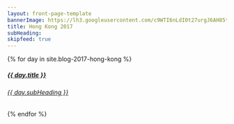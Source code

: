 ```yaml
---
layout: front-page-template
bannerImage: https://lh3.googleusercontent.com/c9WTI6nLdI0t27urgJ6AH85tNfID56HNlXo3MsFsuAAjgPNOhtrbAAe6pBf8kPR9WIrCXiO_OQfqaPTHh_Eqpw4SiAqZ23GmBhx-7yU5Qe48B20VPklGACmG6yXNTyHoKBaEPjwZIQ=w2400
title: Hong Kong 2017
subHeading: 
skipfeed: true
---
```


<div class="text-uppercase adventure-list experience">
  {% for day in site.blog-2017-hong-kong %}
    <div class="col-md-6 col-sm-6 animated fadeInUp" data-wow-delay="0.1s" data-wow-duration="1s">
      <a href="{{day.url | prepend: site.baseurl}}">
        <img src="{{ day.bannerImage }}"  alt="" class="img-responsive">
        <div class="overlay-lnk text-uppercase text-center">
          <i class="icon icon-streetsign"></i>
          <h5>{{ day.title }}</h5>
          <h6>{{ day.subHeading }}</h6>
        </div>
      </a>
    </div>
  {% endfor %}
</div>

